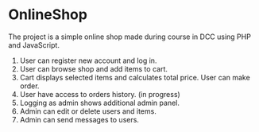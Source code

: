 # OnlineShop
  The project is a simple online shop made during course in DCC using PHP and JavaScript.

  1. User can register new account and log in.
  2. User can browse shop and add items to cart.
  3. Cart displays selected items and calculates total price. User can make order.
  4. User have access to orders history. (in progress)
  5. Logging as admin shows additional admin panel.
  6. Admin can edit or delete users and items.
  7. Admin can send messages to users.

